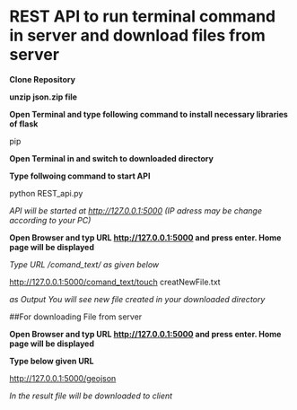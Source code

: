 # REST API to run terminal command in server and download files from server

**Clone Repository**

**unzip json.zip file**

**Open Terminal and type following command to install necessary libraries of flask**

pip

**Open Terminal in and switch to downloaded directory**

**Type follwoing command to start API**

python REST_api.py 

*API will be started at http://127.0.0.1:5000 (IP adress may be change according to your PC)*

**Open Browser and typ URL http://127.0.0.1:5000 and press enter. Home page will be displayed**

*Type URL /comand_text/<Terminal Command> as given below*

http://127.0.0.1:5000/comand_text/touch creatNewFile.txt

*as Output You will see new file created in your downloaded directory*

##For downloading File from server

**Open Browser and typ URL http://127.0.0.1:5000 and press enter. Home page will be displayed**

**Type below given URL**

http://127.0.0.1:5000/geojson 

*In the result file will be downloaded to client*

